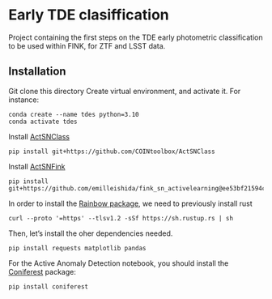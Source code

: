 # Early TDE clasiffication

Project containing the first steps on the TDE early photometric classification to be used within FINK, for ZTF and LSST data.

## Installation

Git clone this directory
Create virtual environment, and activate it. For instance:
```
conda create --name tdes python=3.10
conda activate tdes
```

Install [ActSNClass](https://github.com/COINtoolbox/ActSNClass)
```
pip install git+https://github.com/COINtoolbox/ActSNClass
```

Install [ActSNFink](https://github.com/emilleishida/fink_sn_activelearning)

```
pip install git+https://github.com/emilleishida/fink_sn_activelearning@ee53bf21594c94b4bd4e6b4cbf706d0ca2c7c1c4
```
In order to install the [Rainbow package](https://github.com/erusseil/light-curve-python), we need to previously install rust
```
curl --proto '=https' --tlsv1.2 -sSf https://sh.rustup.rs | sh
```

Then, let’s install the oher dependencies needed.
```
pip install requests matplotlib pandas
```

For the Active Anomaly Detection notebook, you should install the [Coniferest](https://coniferest.readthedocs.io/en/latest/tutorial.html) package:

```
pip install coniferest
```
